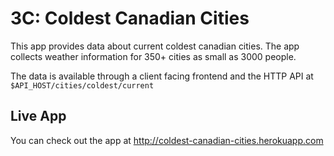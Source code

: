 # 3C: Coldest Canadian Cities

This app provides data about current coldest canadian cities.
The app collects weather information for 350+ cities as small as 3000 people.

The data is available through a client facing frontend and the HTTP API at `$API_HOST/cities/coldest/current`

## Live App
You can check out the app at http://coldest-canadian-cities.herokuapp.com

